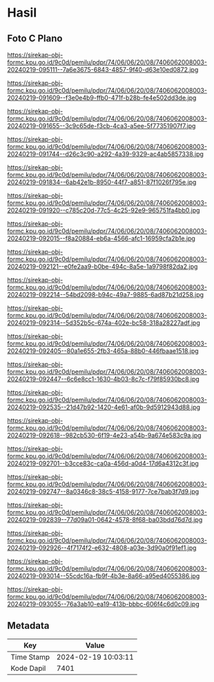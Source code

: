 # Hasil

## Foto C Plano

https://sirekap-obj-formc.kpu.go.id/9c0d/pemilu/pdpr/74/06/06/20/08/7406062008003-20240219-095111--7a6e3675-6843-4857-9f40-d63e10ed0872.jpg

https://sirekap-obj-formc.kpu.go.id/9c0d/pemilu/pdpr/74/06/06/20/08/7406062008003-20240219-091609--f3e0e4b9-ffb0-471f-b28b-fe4e502dd3de.jpg

https://sirekap-obj-formc.kpu.go.id/9c0d/pemilu/pdpr/74/06/06/20/08/7406062008003-20240219-091655--3c9c65de-f3cb-4ca3-a5ee-5f77351907f7.jpg

https://sirekap-obj-formc.kpu.go.id/9c0d/pemilu/pdpr/74/06/06/20/08/7406062008003-20240219-091744--d26c3c90-a292-4a39-9329-ac4ab5857338.jpg

https://sirekap-obj-formc.kpu.go.id/9c0d/pemilu/pdpr/74/06/06/20/08/7406062008003-20240219-091834--6ab42e1b-8950-44f7-a851-87f1026f795e.jpg

https://sirekap-obj-formc.kpu.go.id/9c0d/pemilu/pdpr/74/06/06/20/08/7406062008003-20240219-091920--c785c20d-77c5-4c25-92e9-965751fa4bb0.jpg

https://sirekap-obj-formc.kpu.go.id/9c0d/pemilu/pdpr/74/06/06/20/08/7406062008003-20240219-092015--f8a20884-eb6a-4566-afc1-16959cfa2b1e.jpg

https://sirekap-obj-formc.kpu.go.id/9c0d/pemilu/pdpr/74/06/06/20/08/7406062008003-20240219-092121--e0fe2aa9-b0be-494c-8a5e-1a9798f82da2.jpg

https://sirekap-obj-formc.kpu.go.id/9c0d/pemilu/pdpr/74/06/06/20/08/7406062008003-20240219-092214--54bd2098-b94c-49a7-9885-6ad87b21d258.jpg

https://sirekap-obj-formc.kpu.go.id/9c0d/pemilu/pdpr/74/06/06/20/08/7406062008003-20240219-092314--5d352b5c-674a-402e-bc58-318a28227adf.jpg

https://sirekap-obj-formc.kpu.go.id/9c0d/pemilu/pdpr/74/06/06/20/08/7406062008003-20240219-092405--80a1e655-2fb3-465a-88b0-446fbaae1518.jpg

https://sirekap-obj-formc.kpu.go.id/9c0d/pemilu/pdpr/74/06/06/20/08/7406062008003-20240219-092447--6c6e8cc1-1630-4b03-8c7c-f79f85930bc8.jpg

https://sirekap-obj-formc.kpu.go.id/9c0d/pemilu/pdpr/74/06/06/20/08/7406062008003-20240219-092535--21d47b92-1420-4e61-af0b-9d5912943d88.jpg

https://sirekap-obj-formc.kpu.go.id/9c0d/pemilu/pdpr/74/06/06/20/08/7406062008003-20240219-092618--982cb530-6f19-4e23-a54b-9a674e583c9a.jpg

https://sirekap-obj-formc.kpu.go.id/9c0d/pemilu/pdpr/74/06/06/20/08/7406062008003-20240219-092701--b3cce83c-ca0a-456d-a0d4-17d6a4312c3f.jpg

https://sirekap-obj-formc.kpu.go.id/9c0d/pemilu/pdpr/74/06/06/20/08/7406062008003-20240219-092747--8a0346c8-38c5-4158-9177-7ce7bab3f7d9.jpg

https://sirekap-obj-formc.kpu.go.id/9c0d/pemilu/pdpr/74/06/06/20/08/7406062008003-20240219-092839--77d09a01-0642-4578-8f68-ba03bdd76d7d.jpg

https://sirekap-obj-formc.kpu.go.id/9c0d/pemilu/pdpr/74/06/06/20/08/7406062008003-20240219-092926--4f7174f2-e632-4808-a03e-3d90a0f91ef1.jpg

https://sirekap-obj-formc.kpu.go.id/9c0d/pemilu/pdpr/74/06/06/20/08/7406062008003-20240219-093014--55cdc16a-fb9f-4b3e-8a66-a95ed4055386.jpg

https://sirekap-obj-formc.kpu.go.id/9c0d/pemilu/pdpr/74/06/06/20/08/7406062008003-20240219-093055--76a3ab10-ea19-413b-bbbc-606f4c6d0c09.jpg


## Metadata

| Key        | Value               |
| ---------- | ------------------- |
| Time Stamp | 2024-02-19 10:03:11 |
| Kode Dapil | 7401                |



